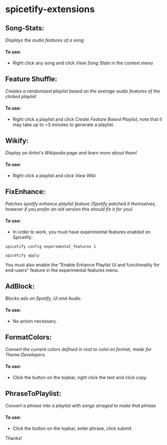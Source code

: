 # spicetify-extensions

## Song-Stats:

_Displays the audio features of a song_

#### To use:

- Right click any song and click _View Song Stats_ in the context menu

## Feature Shuffle:

_Creates a randomized playlist based on the average audio features of the clicked playlist_

#### To use:

- Right click a playlist and click _Create Feature Based Playlist_, note that it may take up to ~3 minutes to generate a playlist.

## Wikify:

_Display an Artist's Wikipedia page and learn more about them!_

#### To use:

- Right click a playlist and click _View Wiki_

## FixEnhance:

_Patches spotify enhance playlist feature (Spotify patched it themselves, however if you prefer an old version this should fix it for you)_

#### To use:

- In order to work, you must have experimental features enabled on Spicetify:

```
spicetify config experimental_features 1
```

```
spicetify apply
```

You must also enable the "Enable Enhance Playlist UI and functionality for end-users" feature in the experimental features menu.

## AdBlock:

_Blocks ads on Spotify, UI and Audio._

#### To use:

- No action necessary.

## FormatColors:

_Convert the current colors defined in root to color.ini format, made for Theme Developers._

#### To use:

- Click the button on the topbar, right click the text and click copy.

## PhraseToPlaylist:

_Convert a phrase into a playlist with songs arraged to make that phrase_

#### To use:

- Click the button on the topbar, enter phrase, click submit.

Thanks!
